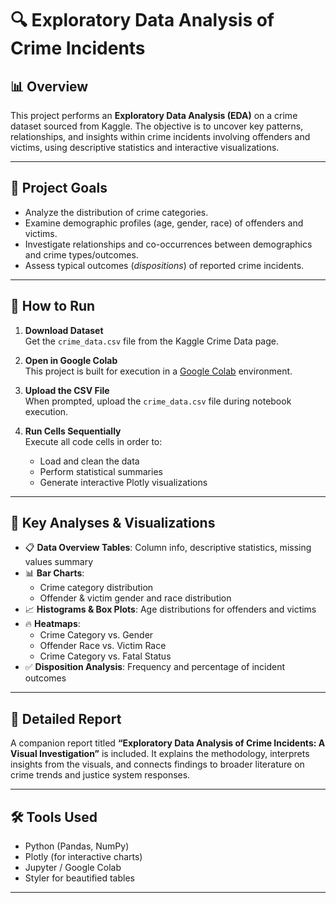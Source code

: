 # 🔍 Exploratory Data Analysis of Crime Incidents

## 📊 Overview
This project performs an **Exploratory Data Analysis (EDA)** on a crime dataset sourced from Kaggle. The objective is to uncover key patterns, relationships, and insights within crime incidents involving offenders and victims, using descriptive statistics and interactive visualizations.

---

## 🎯 Project Goals

- Analyze the distribution of crime categories.
- Examine demographic profiles (age, gender, race) of offenders and victims.
- Investigate relationships and co-occurrences between demographics and crime types/outcomes.
- Assess typical outcomes (*dispositions*) of reported crime incidents.

---

## 🚀 How to Run

1. **Download Dataset**  
   Get the `crime_data.csv` file from the Kaggle Crime Data page.

2. **Open in Google Colab**  
   This project is built for execution in a [Google Colab](https://colab.research.google.com/) environment.

3. **Upload the CSV File**  
   When prompted, upload the `crime_data.csv` file during notebook execution.

4. **Run Cells Sequentially**  
   Execute all code cells in order to:
   - Load and clean the data  
   - Perform statistical summaries  
   - Generate interactive Plotly visualizations

---

## 📌 Key Analyses & Visualizations

- 📋 **Data Overview Tables**: Column info, descriptive statistics, missing values summary  
- 📊 **Bar Charts**:  
  - Crime category distribution  
  - Offender & victim gender and race distribution  
- 📈 **Histograms & Box Plots**: Age distributions for offenders and victims  
- 🔥 **Heatmaps**:  
  - Crime Category vs. Gender  
  - Offender Race vs. Victim Race  
  - Crime Category vs. Fatal Status  
- ✅ **Disposition Analysis**: Frequency and percentage of incident outcomes  

---

## 📘 Detailed Report

A companion report titled **“Exploratory Data Analysis of Crime Incidents: A Visual Investigation”** is included. It explains the methodology, interprets insights from the visuals, and connects findings to broader literature on crime trends and justice system responses.

---

## 🛠 Tools Used

- Python (Pandas, NumPy)
- Plotly (for interactive charts)
- Jupyter / Google Colab
- Styler for beautified tables

---


